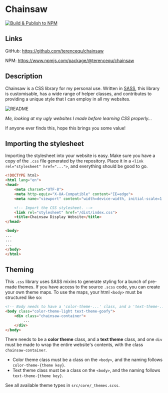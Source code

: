 # Chainsaw
[![Build & Publish to NPM](https://github.com/terencequ/chainsaw/actions/workflows/build-and-publish.yml/badge.svg)](https://github.com/terencequ/chainsaw/actions/workflows/build-and-publish.yml)

## Links
GitHub: https://github.com/terencequ/chainsaw

NPM: https://www.npmjs.com/package/@terencequ/chainsaw

## Description
Chainsaw is a CSS library for my personal use. Written in [SASS](https://sass-lang.com/), this library is customisable, has a wide range of helper classes, and contributes to providing a unique style that I can employ in all my websites.

![README](https://media2.giphy.com/media/c2dCYBAB3K4M35t3yD/giphy.gif?cid=790b761145779746cfcf809f41580ee35d40e375ca041593&rid=giphy.gif&ct=g)

*Me, looking at my ugly websites I made before learning CSS properly...*

If anyone ever finds this, hope this brings you some value!


## Importing the stylesheet

Importing the stylesheet into your website is easy. Make sure you have a copy of the ```.css``` file generated by the repository.
Place it in a ```<link rel="stylesheet" href="...">```, and everything should be good to go.

```html
<!DOCTYPE html>
<html lang="en">
<head>
    <meta charset="UTF-8">
    <meta http-equiv="X-UA-Compatible" content="IE=edge">
    <meta name="viewport" content="width=device-width, initial-scale=1.0">

    <!-- Import the CSS stylesheet. -->
    <link rel="stylesheet" href="/dist/index.css">
    <title>Chainsaw Display Website</title>
</head>

<body>
...
...
...
</body>
</html>
```

## Theming

This ```.css``` library uses SASS mixins to generate styling for a bunch of pre-made themes. If you have access to the source ```.scss``` code, you can create your own theme maps.
To use the maps, your html ```<body>``` must be structured like so:

```html
<!-- Body needs to have a 'color-theme-...' class, and a 'text-theme-...' class. -->
<body class="color-theme-light text-theme-goofy">
    <div class="chainsaw-container">
        ...
    </div>
</body>
```

There needs to be a **color theme** class, and a **text theme** class, and one ```div``` must be made to wrap the entire website's contents, with the class ```chainsaw-container```.

- Color theme class must be a class on the ```<body>```, and the naming follows ```color-theme-{theme key}```.
- Text theme class must be a class on the ```<body>```, and the naming follows ```text-theme-{theme key}```.

See all available theme types in ```src/core/_themes.scss```.
